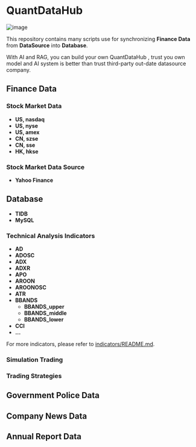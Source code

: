 # QuantDataHub
![image](https://github.com/user-attachments/assets/88e473e3-d58c-415f-bc7a-33790d2711e2)

This repository contains many scripts use for synchronizing **Finance Data** from **DataSource** into **Database**. 

With AI and RAG, you can build your own QuantDataHub , trust you own model and AI system is better than trust third-party out-date datasource company.

## Finance Data
### Stock Market Data
- **US, nasdaq**
- **US, nyse**
- **US, amex**
- **CN, szse**
- **CN, sse**
- **HK, hkse**
  
### Stock Market Data Source

- **Yahoo Finance**

## Database

- **TIDB**
- **MySQL**

### Technical Analysis Indicators
- **AD**
- **ADOSC**
- **ADX**
- **ADXR**
- **APO**
- **AROON**
- **AROONOSC**
- **ATR**
- **BBANDS**
  - **BBANDS_upper**
  - **BBANDS_middle**
  - **BBANDS_lower**
- **CCI**
- **...**

For more indicators, please refer to [indicators/README.md](indicators/README.md).

### Simulation Trading

### Trading Strategies

## Government Police Data

## Company News Data

## Annual Report Data



